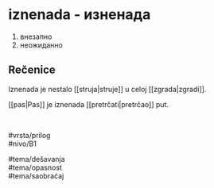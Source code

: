 # iznenada - изненада

1. внезапно  
2. неожиданно

## Rečenice

Iznenada je nestalo [[struja|struje]] u celoj [[zgrada|zgradi]].

[[pas|Pas]] je iznenada [[pretrčati|pretrčao]] put.

<br>

#vrsta/prilog  
#nivo/B1  

#tema/dešavanja  
#tema/opasnost  
#tema/saobraćaj  
